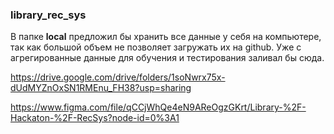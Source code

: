### library_rec_sys

В папке **local** предложил бы хранить все данные у себя на компьютере, так как большой объем не позволяет загружать их на github. 
Уже с агрегированные данные для обучения и тестирования заливал бы сюда.

https://drive.google.com/drive/folders/1soNwrx75x-dUdMYZnOxSN1RMEnu_FH38?usp=sharing

https://www.figma.com/file/qCCjWhQe4eN9AReOgzGKrt/Library-%2F-Hackaton-%2F-RecSys?node-id=0%3A1

